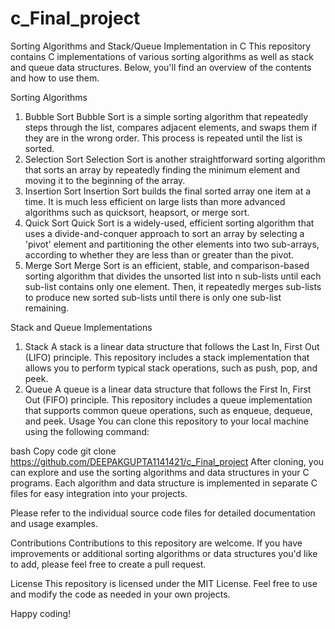 # c_Final_project
Sorting Algorithms and Stack/Queue Implementation in C
This repository contains C implementations of various sorting algorithms as well as stack and queue data structures. Below, you'll find an overview of the contents and how to use them.

Sorting Algorithms
1. Bubble Sort
Bubble Sort is a simple sorting algorithm that repeatedly steps through the list, compares adjacent elements, and swaps them if they are in the wrong order. This process is repeated until the list is sorted.
2. Selection Sort
Selection Sort is another straightforward sorting algorithm that sorts an array by repeatedly finding the minimum element and moving it to the beginning of the array.
3. Insertion Sort
Insertion Sort builds the final sorted array one item at a time. It is much less efficient on large lists than more advanced algorithms such as quicksort, heapsort, or merge sort.
4. Quick Sort
Quick Sort is a widely-used, efficient sorting algorithm that uses a divide-and-conquer approach to sort an array by selecting a 'pivot' element and partitioning the other elements into two sub-arrays, according to whether they are less than or greater than the pivot.
5. Merge Sort
Merge Sort is an efficient, stable, and comparison-based sorting algorithm that divides the unsorted list into n sub-lists until each sub-list contains only one element. Then, it repeatedly merges sub-lists to produce new sorted sub-lists until there is only one sub-list remaining.


Stack and Queue Implementations
1. Stack
A stack is a linear data structure that follows the Last In, First Out (LIFO) principle. This repository includes a stack implementation that allows you to perform typical stack operations, such as push, pop, and peek.
2. Queue
A queue is a linear data structure that follows the First In, First Out (FIFO) principle. This repository includes a queue implementation that supports common queue operations, such as enqueue, dequeue, and peek.
Usage
You can clone this repository to your local machine using the following command:

bash
Copy code
git clone https://github.com/DEEPAKGUPTA1141421/c_Final_project
After cloning, you can explore and use the sorting algorithms and data structures in your C programs. Each algorithm and data structure is implemented in separate C files for easy integration into your projects.

Please refer to the individual source code files for detailed documentation and usage examples.

Contributions
Contributions to this repository are welcome. If you have improvements or additional sorting algorithms or data structures you'd like to add, please feel free to create a pull request.

License
This repository is licensed under the MIT License. Feel free to use and modify the code as needed in your own projects.

Happy coding!




